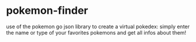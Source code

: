 # pokemon-finder
use of the pokemon go json library to create a virtual pokedex: simply enter the name or type of your favorites pokemons and get all infos about them!
